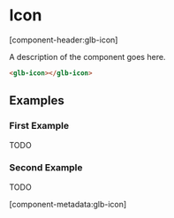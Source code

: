 # Icon

[component-header:glb-icon]

A description of the component goes here.

```html preview
<glb-icon></glb-icon>
```

## Examples

### First Example

TODO

### Second Example

TODO

[component-metadata:glb-icon]

